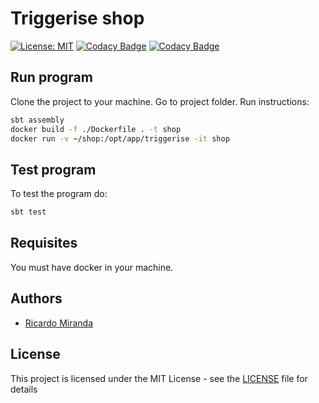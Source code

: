 # Triggerise shop

[![License: MIT](https://img.shields.io/badge/License-MIT-yellow.svg)](https://opensource.org/licenses/MIT)
[![Codacy Badge](https://api.codacy.com/project/badge/Grade/09acde1e82d246679e3d89622e5c0c68)](https://www.codacy.com/manual/mail_62/triggerise-shop?utm_source=github.com&amp;utm_medium=referral&amp;utm_content=ricardomiranda/triggerise-shop&amp;utm_campaign=Badge_Grade)
[![Codacy Badge](https://api.codacy.com/project/badge/Coverage/09acde1e82d246679e3d89622e5c0c68)](https://www.codacy.com/manual/mail_62/triggerise-shop?utm_source=github.com&utm_medium=referral&utm_content=ricardomiranda/triggerise-shop&utm_campaign=Badge_Coverage)

## Run program
Clone the project to your machine.
Go to project folder.
Run instructions:

```bash
sbt assembly
docker build -f ./Dockerfile . -t shop
docker run -v ~/shop:/opt/app/triggerise -it shop
```

## Test program
To test the program do:

```bash
sbt test
```

## Requisites
You must have docker in your machine.

## Authors
*   [Ricardo Miranda](https://github.com/ricardomiranda)

## License
This project is licensed under the MIT License - see the [LICENSE](LICENSE) file for details
